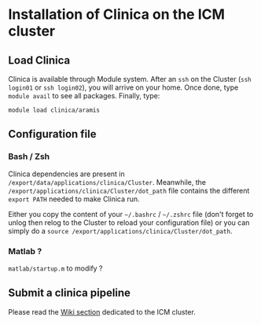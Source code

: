 # Installation of Clinica on the ICM cluster

## Load Clinica
Clinica is available through Module system. After an `ssh` on the Cluster (`ssh login01` or `ssh login02`), you will arrive on your home. Once done, type `module avail` to see all packages. Finally, type:
```
module load clinica/aramis
```

## Configuration file

### Bash / Zsh

Clinica dependencies are present in `/export/data/applications/clinica/Cluster`. Meanwhile, the `/export/applications/clinica/Cluster/dot_path` file contains the different `export PATH` needed to make Clinica run.

Either you copy the content of your `~/.bashrc` / `~/.zshrc` file (don't forget to unlog then relog to the Cluster to reload your configuration file) or you can simply do a `source /export/applications/clinica/Cluster/dot_path`.

### Matlab ?

`matlab/startup.m` to modify ?


## Submit a clinica pipeline
Please read the [Wiki section](https://wiki.icm-institute.org/display/SIKB/CLUSTER) dedicated to the ICM cluster.
